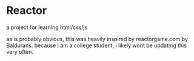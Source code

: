 # Reactor
a project for learning html/css/js

as is probably obvious, this was heavily inspired by reactorgame.com by Baldurans.
because I am a college student, i likely wont be updating this very often.
